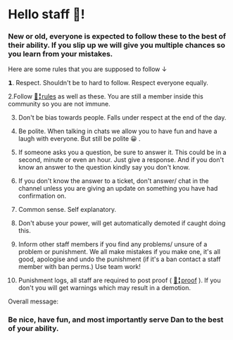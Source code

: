 # Hello staff 👋!
### New or old, everyone is expected to follow these to the best of their ability. If you slip up we will give you multiple chances so you learn from your mistakes. 

Here are some rules that you are supposed to follow ↓

 𝟭. Respect. Shouldn't be to hard to follow. Respect everyone equally.

 2.Follow [📜╏rules](https://discord.com/channels/639477525927690240/898041835002400768/898233552334897204) as well as these. You are still a member inside this community so you are not immune.

 3. Don't be bias towards people. Falls under respect at the end of the day.

 4. Be polite. When talking in chats we allow you to have fun and have a laugh with everyone. But still be polite 😀 .

 5. If someone asks you a question, be sure to answer it. This could be in a second, minute or even an hour. Just give a response. And if you don't know an answer to the question kindly say you don't know.

 6. If you don't know the answer to a ticket, don't answer/ chat in the channel unless you are giving an update on something you have had confirmation on. 

 7. Common sense. Self explanatory.

 8. Don't abuse your power, will get automatically demoted if caught doing this. 

 9. Inform other staff members if you find any problems/ unsure of a problem or punishment. We all make mistakes if you make one, it's all good, apologise and undo the punishment (if it's a ban contact a staff member with ban perms.) Use team work!

 10. Punishment logs, all staff are required to post proof ( [🧰╏proof](https://media.discordapp.net/attachments/949604552779390976/968414011198685234/Screenshot_20220426-130124_Discord.png) ). If you don't you will get warnings which may result in a demotion.



Overall message:
### Be nice, have fun, and most importantly serve Dan to the best of your ability. 
